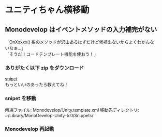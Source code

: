 # ユニティちゃん横移動

## Monodevelop はイベントメソッドの入力補完がない
「OnXxxxx() 系のメソッドが沢山あるはずだけど候補出ないからよくわかんないなぁ…」  
「そうだ！コードテンプレート機能を使おう！」

### ありがたく以下 zip をダウンロード
[snipet](https://github.com/anchan828/unity-snippets)  
もっといいのあったら教えてね！

### snipet を移動
解凍ファイル: Monodevelop/Unity.template.xml
移動先ディレクトリ: ~/Library/MonoDevelop-Unity-5.0/Snippets/

### Monodevelop 再起動
